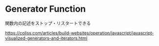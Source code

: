# Generator Function

関数内の記述をストップ・リスタートできる

https://coliss.com/articles/build-websites/operation/javascript/javascript-visualized-generators-and-iterators.html